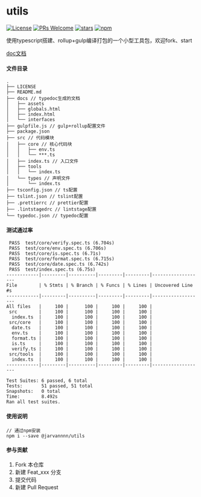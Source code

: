 # utils
[![License](https://img.shields.io/badge/license-MIT-blue.svg)](LICENSE)
[![PRs Welcome](https://img.shields.io/badge/PRs-welcome-brightgreen.svg)](https://gitee.com/bestjarvan/utils/pulls)
[![stars](https://img.shields.io/badge/dynamic/json?color=informational&label=starts&query=stared&url=https%3A%2F%2Fgitee.com%2Fapi%2Fv5%2Fusers%2Fbestjarvan%3Faccess_token%3Ddc0634e3142b0620e7697bc9f5b328fd)](https://gitee.com/bestjarvan/utils)
[![npm](https://img.shields.io/bundlephobia/min/@jarvannnn/utils/0.0.11)](https://www.npmjs.com/package/@jarvannnn/utils)

使用typescript搭建、rollup+gulp编译打包的一个小型工具包，欢迎fork、start

[doc文档](https://bestjarvan.gitee.io/utils/)

#### 文件目录
```
.
├── LICENSE
├── README.md
├── docs // typedoc生成的文档
│   ├── assets
│   ├── globals.html
│   ├── index.html
│   └── interfaces
├── gulpfile.js // gulp+rollup配置文件
├── package.json
├── src // 代码模块
│   ├── core // 核心代码块
│   │   ├── env.ts
│   │   └── ***.ts
│   ├── index.ts // 入口文件
│   ├── tools
│   │   └── index.ts
│   └── types // 声明文件
│       └── index.ts
├── tsconfig.json // ts配置
├── tslint.json // tslint配置
├── .prettierrc // prettier配置
├── .lintstagedrc // lintstage配置
└── typedoc.json // typedoc配置

```

#### 测试通过率
```
 PASS  test/core/verify.spec.ts (6.704s)
 PASS  test/core/env.spec.ts (6.706s)
 PASS  test/core/is.spec.ts (6.71s)
 PASS  test/core/format.spec.ts (6.715s)
 PASS  test/core/date.spec.ts (6.742s)
 PASS  test/index.spec.ts (6.75s)
------------|---------|----------|---------|---------|-------------------
File        | % Stmts | % Branch | % Funcs | % Lines | Uncovered Line #s 
------------|---------|----------|---------|---------|-------------------
All files   |     100 |      100 |     100 |     100 |                   
 src        |     100 |      100 |     100 |     100 |                   
  index.ts  |     100 |      100 |     100 |     100 |                   
 src/core   |     100 |      100 |     100 |     100 |                   
  date.ts   |     100 |      100 |     100 |     100 |                   
  env.ts    |     100 |      100 |     100 |     100 |                   
  format.ts |     100 |      100 |     100 |     100 |                   
  is.ts     |     100 |      100 |     100 |     100 |                   
  verify.ts |     100 |      100 |     100 |     100 |                   
 src/tools  |     100 |      100 |     100 |     100 |                   
  index.ts  |     100 |      100 |     100 |     100 |                   
------------|---------|----------|---------|---------|-------------------

Test Suites: 6 passed, 6 total
Tests:       51 passed, 51 total
Snapshots:   0 total
Time:        8.492s
Ran all test suites.
```
#### 使用说明

```
// 通过npm安装
npm i --save @jarvannnn/utils
```

#### 参与贡献

1.  Fork 本仓库
2.  新建 Feat_xxx 分支
3.  提交代码
4.  新建 Pull Request
